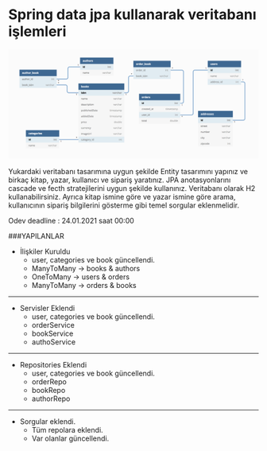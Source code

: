 # Spring data jpa kullanarak veritabanı işlemleri

![design](src/main/resources/book_store_design.png)

Yukardaki veritabanı tasarımına uygun şekilde Entity tasarımını yapınız ve birkaç kitap, yazar, kullanıcı ve sipariş yaratınız.
JPA anotasyonlarını cascade ve fecth stratejilerini uygun şekilde kullanınız. Veritabanı olarak H2 kullanabilirsiniz.
Ayrıca kitap ismine göre ve yazar ismine göre arama, kullanıcının sipariş bilgilerini gösterme gibi temel sorgular eklenmelidir.

Odev deadline : 24.01.2021 saat 00:00

###YAPILANLAR

* İlişkiler Kuruldu
    * user, categories ve book güncellendi.
    * ManyToMany -> books & authors
    * OneToMany -> users & orders
    * ManyToMany -> orders & books
    
---
* Servisler Eklendi
    * user, categories ve book güncellendi.
    * orderService
    * bookService
    * authoService
    
---
* Repositories Eklendi
    * user, categories ve book güncellendi.
    * orderRepo
    * bookRepo
    * authorRepo
    
---
* Sorgular eklendi.
    * Tüm repolara eklendi.
    * Var olanlar güncellendi.